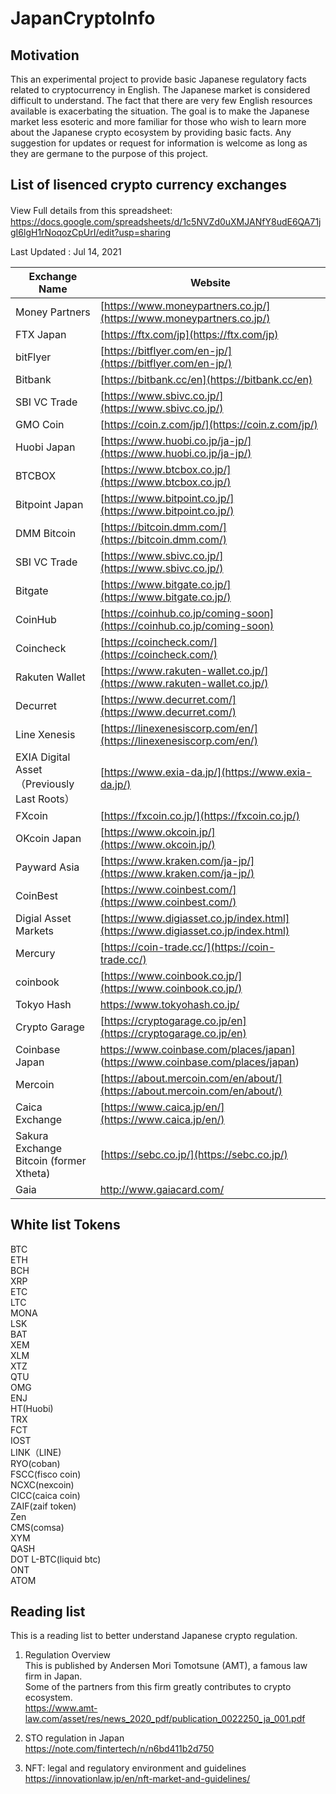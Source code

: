 # JapanCryptoInfo

## Motivation 
This  an experimental project to provide basic Japanese regulatory facts related to cryptocurrency in English. The Japanese market is considered difficult to understand. The fact that there are very few English resources available is exacerbating the situation. The goal is to make the Japanese market less esoteric and more familiar for those who wish to learn more about the Japanese crypto ecosystem by providing basic facts. Any suggestion for updates or request for information is welcome as long as they are germane to the purpose of this project. 

## List of lisenced crypto currency exchanges  

View Full details from this spreadsheet: 　　
https://docs.google.com/spreadsheets/d/1c5NVZd0uXMJANfY8udE6QA71jgI6lgH1rNoqozCpUrI/edit?usp=sharing

Last Updated : Jul 14, 2021

| Exchange Name                            |    Website|
| ------------------------------------------ | -------------------------------------------------------------------------------- |
| Money Partners                             | [https://www.moneypartners.co.jp/](https://www.moneypartners.co.jp/)             |
| FTX Japan                                  | [https://ftx.com/jp](https://ftx.com/jp)                  　　　　　　　　　       |
| bitFlyer                                   | [https://bitflyer.com/en-jp/](https://bitflyer.com/en-jp/)                       |
| Bitbank                                    | [https://bitbank.cc/en](https://bitbank.cc/en)                                   |
| SBI VC Trade                               | [https://www.sbivc.co.jp/](https://www.sbivc.co.jp/)                             |
| GMO Coin                                   | [https://coin.z.com/jp/](https://coin.z.com/jp/)                                 |
| Huobi Japan                                | [https://www.huobi.co.jp/ja-jp/](https://www.huobi.co.jp/ja-jp/)                 |
| BTCBOX                                     | [https://www.btcbox.co.jp/](https://www.btcbox.co.jp/)                           |
| Bitpoint Japan                             | [https://www.bitpoint.co.jp/](https://www.bitpoint.co.jp/)                       |
| DMM Bitcoin                                | [https://bitcoin.dmm.com/](https://bitcoin.dmm.com/)                             |
| SBI VC Trade                               | [https://www.sbivc.co.jp/](https://www.sbivc.co.jp/)                             |
| Bitgate                                    | [https://www.bitgate.co.jp/](https://www.bitgate.co.jp/)                         |
| CoinHub                                    | [https://coinhub.co.jp/coming-soon](https://coinhub.co.jp/coming-soon)           |
| Coincheck                                  | [https://coincheck.com/](https://coincheck.com/)                                 |
| Rakuten Wallet                             | [https://www.rakuten-wallet.co.jp/](https://www.rakuten-wallet.co.jp/)           |
| Decurret                                   | [https://www.decurret.com/](https://www.decurret.com/)                           |
| Line Xenesis                               | [https://linexenesiscorp.com/en/](https://linexenesiscorp.com/en/)               |
| EXIA Digital Asset （Previously Last Roots） | [https://www.exia-da.jp/](https://www.exia-da.jp/)                              |
| FXcoin                                     | [https://fxcoin.co.jp/](https://fxcoin.co.jp/)                                   |
| OKcoin Japan                               | [https://www.okcoin.jp/](https://www.okcoin.jp/)                                 |
| Payward Asia                               | [https://www.kraken.com/ja-jp/](https://www.kraken.com/ja-jp/)                   |
| CoinBest                                   | [https://www.coinbest.com/](https://www.coinbest.com/)                           |
| Digial Asset Markets                       | [https://www.digiasset.co.jp/index.html](https://www.digiasset.co.jp/index.html) |
| Mercury                                    | [https://coin-trade.cc/](https://coin-trade.cc/)                                 |
| coinbook                                   | [https://www.coinbook.co.jp/](https://www.coinbook.co.jp/)                       |
| Tokyo Hash                                 |https://www.tokyohash.co.jp/                           |
| Crypto Garage                              | [https://cryptogarage.co.jp/en](https://cryptogarage.co.jp/en)                   |
| Coinbase Japan                             |https://www.coinbase.com/places/japan] (https://www.coinbase.com/places/japan)    |
| Mercoin                                    | [https://about.mercoin.com/en/about/](https://about.mercoin.com/en/about/)       |
| Caica Exchange                             | [https://www.caica.jp/en/](https://www.caica.jp/en/)                             |
| Sakura Exchange Bitcoin (former Xtheta)    | [https://sebc.co.jp/](https://sebc.co.jp/)                                       |
| Gaia	                                     |http://www.gaiacard.com/    |


## White list Tokens

BTC  
ETH  
BCH  
XRP  
ETC  
LTC  
MONA  
LSK  
BAT  
XEM  
XLM  
XTZ  
QTU  
OMG  
ENJ  
HT(Huobi)  
TRX  
FCT  
IOST  
LINK（LINE)  
RYO(coban)  
FSCC(fisco coin)  
NCXC(nexcoin)  
CICC(caica coin)  
ZAIF(zaif token)  
Zen  
CMS(comsa)  
XYM  
QASH  
DOT
L-BTC(liquid btc)  
ONT  
ATOM


## Reading list
This is a reading list to better understand Japanese crypto regulation.

1) Regulation Overview  
This is published by Andersen Mori Tomotsune (AMT), a famous law firm in Japan.   
Some of the partners from this firm greatly contributes to crypto ecosystem.  
https://www.amt-law.com/asset/res/news_2020_pdf/publication_0022250_ja_001.pdf

2) STO regulation in Japan  
https://note.com/fintertech/n/n6bd411b2d750

3) NFT: legal and regulatory environment and guidelines  
https://innovationlaw.jp/en/nft-market-and-guidelines/
